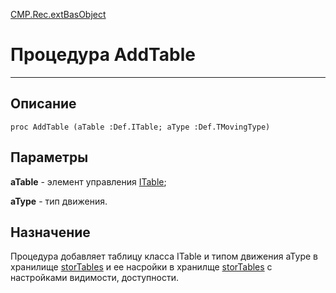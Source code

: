 ﻿---
Link: CMP.Rec.extBasObject.@AddTable
---

<!---  Навигация
[Имя проекта](#) :
-->
[CMP.Rec.extBasObject](Default)

# Процедура AddTable
---

## Описание

    proc AddTable (aTable :Def.ITable; aType :Def.TMovingType)

## Параметры

**aTable**  - элемент управления [ITable](topic:Com.Custom.ComClasses.Ctrl.ITable.Default);

**aType**  - тип движения.

<!--
## Аргументы{#Args}

### Аргумент1

Описание аргумента 1
-->

## Назначение

Процедура добавляет таблицу класса ITable и типом движения aType в хранилище [storTables](topic:.Custom.CMPClasses.Rec.extBasObject.storTables) и ее насройки в хранилще [storTables](topic:.Custom.CMPClasses.Rec.extBasObject.storTables) с настройками видимости, доступности.

<!--
## Пример

    AddTable...
-->

